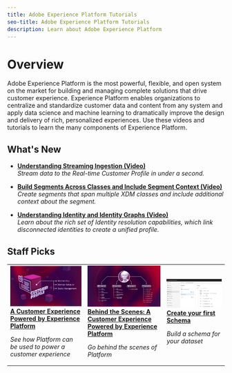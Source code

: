 ```yaml
---
title: Adobe Experience Platform Tutorials
seo-title: Adobe Experience Platform Tutorials
description: Learn about Adobe Experience Platform
---
```


# Overview

Adobe Experience Platform is the most powerful, flexible, and open system on the market for building and managing complete solutions that drive customer experience. Experience Platform enables organizations to centralize and standardize customer data and content from any system and apply data science and machine learning to dramatically improve the design and delivery of rich, personalized experiences. Use these videos and tutorials to learn the many components of Experience Platform.

## What's New

* **[Understanding Streaming Ingestion (Video)](datasets/understanding-streaming-ingestion.md)**
    <br>
    *Stream data to the Real-time Customer Profile in under a second.*

* **[Build Segments Across Classes and Include Segment Context (Video)](segmentation/use-segments-across-classes-and-add-segment-context.md)**
    <br>
    *Create segments that span multiple XDM classes and include additional context about the segment.*

* **[Understanding Identity and Identity Graphs (Video)](identities/understanding-identity-and-identity-graphs.md)**
    <br>
    *Learn about the rich set of Identity resolution capabilities, which link disconnected identities to create a unified profile.*

## Staff Picks

<table>
<tr>
  <td>
    <a href="intro-to-platform/a-customer-experience-powered-by-experience-platform.md">
      <img alt="A Customer Experience Powered by Experience Platform video" src="assets/thumb_A-Customer-Experience.jpg" />
    </a>
    <div>
      <a href="intro-to-platform/a-customer-experience-powered-by-experience-platform.md">
    <strong>A Customer Experience Powered by Experience Platform</strong>
    </a>
    </div>
    <p>
    <em>See how Platform can be used to power a customer experience</em>
    <p>
  </td>
  <td>
    <a href="intro-to-platform/behind-the-scenes-a-customer-experience-powered-by-experience-platform.md">
      <img alt="Behind the Scenes: A Customer Experience Powered by Experience Platform video" src="assets/thumb_Behind-the-Scenes.jpg" />
    </a>
    <div>
      <a href="intro-to-platform/behind-the-scenes-a-customer-experience-powered-by-experience-platform.md">
    <strong>Behind the Scenes: A Customer Experience Powered by Experience Platform</strong>
    </a>
    </div>
    <p>
    <em>Go behind the scenes of Platform</em>
    <p>
  </td>
  <td>
    <a href="schemas/create-your-first-schema-with-out-of-the-box-components.md">
      <img alt="thumbnail image for the 'Create your first Schema' video" src="assets/thumb_Create-your-First-Schema.png" />
    </a>
    <div>
      <a href="schemas/create-your-first-schema-with-out-of-the-box-components.md">
    <strong>Create your first Schema</strong>
    </a>
    </div>
    <p>
    <em>Build a schema for your dataset</em>
    <p>
  </td>
   <!--
   <td>
    <a href="datasets/create-datasets-and-ingest-data.md">
      <img alt="thumbnail image for the 'Create Datasets and Ingest Data' video" src="assets/thumb_Create-Datasets-and-Ingest-Data.png" />
    </a>
    <div>
      <a href="datasets/create-datasets-and-ingest-data.md">
    <strong>Create Datasets and Ingest Data</strong>
    </a>
    </div>
    <p>
    <em>Ingest your dataset.</em>
    <p>
  </td>
  <td>
    <a href="segments/create-segments.md">
      <img alt="thumbnail image for the 'Create Segments' video" src="assets/thumb_Create-Segments.png" />
    </a>
    <div>
      <a href="segments/create-segments.md">
    <strong>Create Segments</strong>
    </a>
    </div>
    <p>
    <em>Build segments based on your data.</em>
    <p>
  </td>-->
</tr>
</table>

